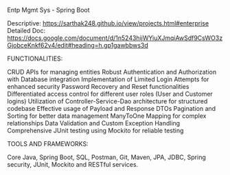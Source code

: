Entp Mgmt Sys - Spring Boot

Descriptive: https://sarthak248.github.io/view/projects.html#enterprise
Detailed Doc: https://docs.google.com/document/d/1n5243hijWYiuXJmqiAwSdf9CsWO3zGjobceKnkf62v4/edit#heading=h.gp1gawbbws3d

FUNCTIONALITIES:

CRUD APIs for managing entities
Robust Authentication and Authorization with Database integration
Implementation of Limited Login Attempts for enhanced security
Password Recovery and Reset functionalities
Differentiated access control for different user roles (User and Customer logins)
Utilization of Controller-Service-Dao architecture for structured codebase
Effective usage of Payload and Response DTOs
Pagination and Sorting for better data management
ManyToOne Mapping for complex relationships
Data Validation and Custom Exception Handling
Comprehensive JUnit testing using Mockito for reliable testing

TOOLS AND FRAMEWORKS:

Core Java, Spring Boot, SQL, Postman, Git, Maven, JPA, JDBC, Spring security, JUnit, Mockito and RESTful services.